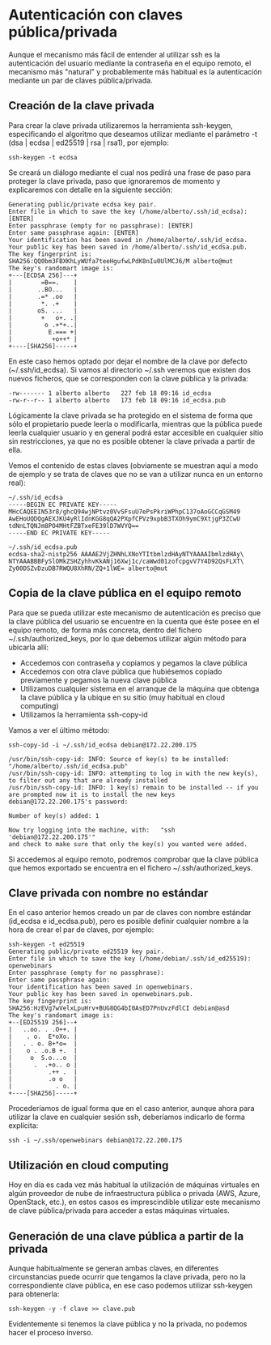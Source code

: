 # Autenticación con claves pública/privada

Aunque el mecanismo más fácil de entender al utilizar ssh es la
autenticación del usuario mediante la contraseña en el equipo remoto,
el mecanismo más "natural" y probablemente más habitual es la
autenticación mediante un par de claves pública/privada.

## Creación de la clave privada

Para crear la clave privada utilizaremos la herramienta ssh-keygen,
especificando el algoritmo que deseamos utilizar mediante el parámetro
-t (dsa | ecdsa | ed25519 | rsa | rsa1), por ejemplo:

```
ssh-keygen -t ecdsa
```

Se creará un diálogo mediante el cual nos pedirá una frase de paso
para proteger la clave privada, paso que ignoraremos de momento y
explicaremos con detalle en la siguiente sección:

```
Generating public/private ecdsa key pair.
Enter file in which to save the key (/home/alberto/.ssh/id_ecdsa): [ENTER]
Enter passphrase (empty for no passphrase): [ENTER]
Enter same passphrase again: [ENTER]
Your identification has been saved in /home/alberto/.ssh/id_ecdsa.
Your public key has been saved in /home/alberto/.ssh/id_ecdsa.pub.
The key fingerprint is:
SHA256:QQ0bm3FBXKhLyWUfa7teeHgufwLPdK8nIu0UlMCJ6/M alberto@mut
The key's randomart image is:
+---[ECDSA 256]---+
|        =B==.    |
|       ..BO...   |
|       .=* .oo   |
|        *. .+    |
|       oS. ...   |
|        +   o+. .|
|         o .+*+..|
|          E.=== +|
|           +o++* |
+----[SHA256]-----+
```

En este caso hemos optado por dejar el nombre de la clave por defecto
(~/.ssh/id_ecdsa). Si vamos al directorio ~/.ssh veremos que existen
dos nuevos ficheros, que se corresponden con la clave pública y la
privada:

```
-rw------- 1 alberto alberto   227 feb 18 09:16 id_ecdsa
-rw-r--r-- 1 alberto alberto   173 feb 18 09:16 id_ecdsa.pub
```

Lógicamente la clave privada se ha protegido en el sistema de forma
que sólo el propietario puede leerla o modificarla, mientras que la
pública puede leerla cualquier usuario y en general podrá estar
accesible en cualquier sitio sin restricciones, ya que no es posible
obtener la clave privada a partir de ella.

Vemos el contenido de estas claves (obviamente se muestran aquí a modo
de ejemplo y se trata de claves que no se van a utilizar nunca en un
entorno real):

```
~/.ssh/id_ecdsa
-----BEGIN EC PRIVATE KEY-----
MHcCAQEEIN53r8/ghcQ94wjNPtvz0VvSFsuU7ePsPkriWPhpC137oAoGCCqGSM49
AwEHoUQDQgAEXJKU4yRlIdnKGG8qQA2PXpfCPVz9xpbB3TXOh9ymC9XtjgP3ZCwU
tdNnLTQNJm8PO4MHtFZBTxeFE39lD7WVYQ==
-----END EC PRIVATE KEY-----

~/.ssh/id_ecdsa.pub 
ecdsa-sha2-nistp256 AAAAE2VjZHNhLXNoYTItbmlzdHAyNTYAAAAIbmlzdHAy\
NTYAAABBBFySlOMkZSHZyhhvKkANj16Xwj1c/caWwd01zofcpgvV7Y4D92QsFLXT\
Zy00DSZvDzuDB7RWQU8XhRN/ZQ+1lWE= alberto@mut
```

## Copia de la clave pública en el equipo remoto

Para que se pueda utilizar este mecanismo de autenticación es preciso
que la clave pública del usuario se encuentre en la cuenta que éste
posee en el equipo remoto, de forma más concreta, dentro del fichero
~/.ssh/authorized\_keys, por lo que debemos utilizar algún método para
ubicarla allí:

* Accedemos con contraseña y copiamos y pegamos la clave pública
* Accedemos con otra clave pública que hubiésemos copiado previamente
  y pegamos la nueva clave pública
* Utilizamos cualquier sistema en el arranque de la máquina que
  obtenga la clave pública y la ubique en su sitio (muy habitual en
  cloud computing)
* Utilizamos la herramienta ssh-copy-id

Vamos a ver el último método:

```
ssh-copy-id -i ~/.ssh/id_ecdsa debian@172.22.200.175

/usr/bin/ssh-copy-id: INFO: Source of key(s) to be installed: "/home/alberto/.ssh/id_ecdsa.pub"
/usr/bin/ssh-copy-id: INFO: attempting to log in with the new key(s), to filter out any that are already installed
/usr/bin/ssh-copy-id: INFO: 1 key(s) remain to be installed -- if you are prompted now it is to install the new keys
debian@172.22.200.175's password: 

Number of key(s) added: 1

Now try logging into the machine, with:   "ssh 'debian@172.22.200.175'"
and check to make sure that only the key(s) you wanted were added.
```

Si accedemos al equipo remoto, podremos comprobar que la clave pública
que hemos exportado se encuentra en el fichero
~/.ssh/authorized\_keys.

## Clave privada con nombre no estándar

En el caso anterior hemos creado un par de claves con nombre estándar
(id\_ecdsa e id\_ecdsa.pub), pero es posible definir cualquier nombre
a la hora de crear el par de claves, por ejemplo:

```
ssh-keygen -t ed25519
Generating public/private ed25519 key pair.
Enter file in which to save the key (/home/debian/.ssh/id_ed25519): openwebinars
Enter passphrase (empty for no passphrase): 
Enter same passphrase again: 
Your identification has been saved in openwebinars.
Your public key has been saved in openwebinars.pub.
The key fingerprint is:
SHA256:HzEVg7wVelxLpuHrv+BUG8QG4bI0AsED7PnUvzFdlCI debian@asd
The key's randomart image is:
+--[ED25519 256]--+
|   ..oo. . .O++. |
|    . o.  E*oXo. |
|   . . o. B+*o=  |
|    o . .o.B +.  |
|     o  S.o...o  |
|      .  .+o.. o |
|          .++ .  |
|          .o o   |
|            . o. |
+----[SHA256]-----+
```

Procederíamos de igual forma que en el caso anterior, aunque ahora
para utilizar la clave en cualquier sesión ssh, deberíamos indicarlo
de forma explícita:

```
ssh -i ~/.ssh/openwebinars debian@172.22.200.175
```

## Utilización en cloud computing

Hoy en día es cada vez más habitual la utilización de máquinas
virtuales en algún proveedor de nube de infraestructura pública o
privada (AWS, Azure, OpenStack, etc.), en estos casos es
imprescindible utilizar este mecanismo de clave pública/privada para
acceder a estas máquinas virtuales.

## Generación de una clave pública a partir de la privada

Aunque habitualmente se generan ambas claves, en diferentes
circunstancias puede ocurrir que tengamos la clave privada, pero no la
correspondiente clave pública, en ese caso podemos utilizar ssh-keygen
para obtenerla:

```
ssh-keygen -y -f clave >> clave.pub
```

Evidentemente si tenemos la clave pública y no la privada, no podemos
hacer el proceso inverso.
